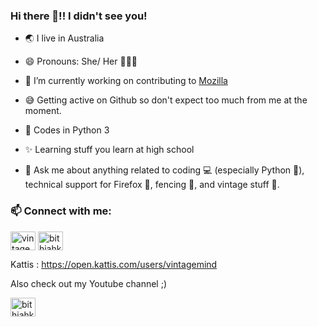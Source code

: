 ### Hi there 👋!! I didn't see you!


- 🌏 I live in Australia

- 😄 Pronouns: She/ Her 👩🏻‍💻

- 🔭 I’m currently working on contributing to [Mozilla](https://support.mozilla.org/en-US/user/VintageMind)

- 😅 Getting active on Github so don't expect too much from me at the moment.  

- 🧐 Codes in Python 3

- ✨ Learning stuff you learn at high school

- 💬 Ask me about anything related to coding 💻 (especially Python  🐍), technical support for Firefox 🦊, fencing 🤺, and vintage stuff 🎺.



<h3 align="left"> 📫 Connect with me:</h3>
<p align="left">
<a href="https://twitter.com/vintagemind07" target="blank"><img align="center" src="https://cdn.jsdelivr.net/npm/simple-icons@3.0.1/icons/twitter.svg" alt="vintagemind07" height="30" width="40" /></a> 
<a href="https://www.linkedin.com/in/bithiah-koshy" target="blank"><img align="center" src="https://cdn.jsdelivr.net/npm/simple-icons@3.0.1/icons/linkedin.svg" alt="bithiahkoshy" height="30" width="40" /></a>

 
 Kattis : https://open.kattis.com/users/vintagemind
 
 Also check out my Youtube channel ;)

 
<a href="http://youtube.com/channel/UC-u8sNr9bZpf0SLW7r-FqeA" target="blank"><img align="center" src="https://cdn.jsdelivr.net/npm/simple-icons@3.0.1/icons/youtube.svg" alt="bithiahkoshy" height="30" width="40" /></a>
</a>
</p>






 
